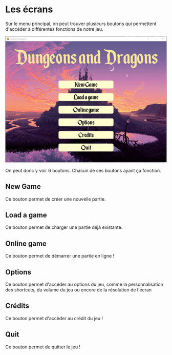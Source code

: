 # Les écrans

Sur le menu principal, on peut trouver plusieurs boutons qui permettent d'accéder à différentes fonctions de notre jeu.

![menu du jeu](/menu.jpg)

On peut donc y voir 6 boutons. Chacun de ses boutons ayant ça fonction.

## New Game

Ce bouton permet de créer une nouvelle partie.

## Load a game

Ce bouton permet de charger une partie déjà existante.

## Online game

Ce bouton permet de démarrer une partie en ligne !

## Options

Ce bouton permet d'accéder au options du jeu, comme la personnalisation des shortcuts, du volume du jeu ou encore de la résolution de l'écran

## Crédits

Ce bouton permet d'accèder au crédit du jeu !

## Quit

Ce bouton permet de quitter le jeu !
